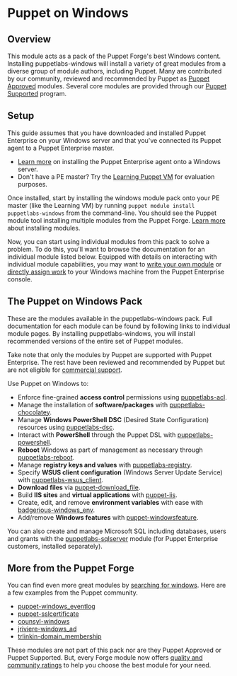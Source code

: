 # Puppet on Windows

[commercial support]: http://puppet.com/services/customer-support

[searching for windows]: https://forge.puppet.com/modules?utf-8=✓&sort=rank&q=windows

[puppetlabs-acl]: https://forge.puppet.com/puppetlabs/acl
[puppetlabs-chocolatey]: https://forge.puppet.com/puppetlabs/chocolatey
[puppetlabs-dsc]: https://forge.puppet.com/puppetlabs/dsc
[puppetlabs-powershell]: https://forge.puppet.com/puppetlabs/powershell
[puppetlabs-reboot]: https://forge.puppet.com/puppetlabs/reboot
[puppetlabs-registry]: https://forge.puppet.com/puppetlabs/registry
[puppetlabs-wsus_client]: https://forge.puppet.com/puppetlabs/wsus_client

[puppet-download_file]: https://forge.puppet.com/puppet/download_file
[puppet-iis]: https://forge.puppet.com/puppet/iis
[badgerious-windows_env]: https://forge.puppet.com/badgerious/windows_env
[puppet-windowsfeature]: https://forge.puppet.com/puppet/windowsfeature

[puppetlabs-sqlserver]: https://forge.puppet.com/puppetlabs/sqlserver
[puppet-windows_eventlog]: https://forge.puppet.com/puppet/windows_eventlog
[puppet-sslcertificate]: https://forge.puppet.com/puppet/sslcertificate
[counsyl-windows]: https://forge.puppet.com/counsyl/windows
[jriviere-windows_ad]: https://forge.puppet.com/jriviere/windows_ad
[trlinkin-domain_membership]: https://forge.puppet.com/trlinkin/domain_membership

## Overview

This module acts as a pack of the Puppet Forge's best Windows content. Installing puppetlabs-windows will install a variety of great modules from a diverse group of module authors, including Puppet. Many are contributed by our community, reviewed and recommended by Puppet as [Puppet Approved](https://forge.puppet.com/approved) modules. Several core modules are provided through our [Puppet Supported](https://forge.puppet.com/supported) program.

## Setup

This guide assumes that you have downloaded and installed Puppet Enterprise on your Windows server and that you've connected its Puppet agent to a Puppet Enterprise master.
- [Learn more](https://docs.puppet.com/pe/latest/install_windows.html) on installing the Puppet Enterprise agent onto a Windows server.
- Don't have a PE master? Try the [Learning Puppet VM](https://docs.puppet.com/learning/introduction.html#get-the-free-vm) for evaluation purposes.

Once installed, start by installing the windows module pack onto your PE master (like the Learning VM) by running `puppet module install puppetlabs-windows` from the command-line. You should see the Puppet module tool installing multiple modules from the Puppet Forge. [Learn more](https://docs.puppet.com/puppet/latest/reference/modules_installing.html#installing-from-the-puppet-forge) about installing modules.

Now, you can start using individual modules from this pack to solve a problem. To do this, you'll want to browse the documentation for an individual module listed below. Equipped with details on interacting with individual module capabilities, you may want to [write your own module](https://docs.puppet.com/pe/latest/quick_writing_windows.html) or [directly assign work](https://docs.puppet.com/pe/latest/console_classes_groups.html) to your Windows machine from the Puppet Enterprise console.

## The Puppet on Windows Pack

These are the modules available in the puppetlabs-windows pack. Full documentation for each module can be found by following links to individual module pages. By installing puppetlabs-windows, you will install recommended versions of the entire set of Puppet modules.

Take note that only the modules by Puppet are supported with Puppet Enterprise. The rest have been reviewed and recommended by Puppet but are not eligible for [commercial support].

Use Puppet on Windows to:

- Enforce fine-grained **access control** permissions using [puppetlabs-acl].
- Manage the installation of **software/packages** with [puppetlabs-chocolatey].
- Manage **Windows PowerShell DSC** (Desired State Configuration) resources using [puppetlabs-dsc].
- Interact with **PowerShell** through the Puppet DSL with [puppetlabs-powershell].
- **Reboot** Windows as part of management as necessary through [puppetlabs-reboot].
- Manage **registry keys and values** with [puppetlabs-registry].
- Specify **WSUS client configuration** (Windows Server Update Service) with [puppetlabs-wsus_client].
- **Download files** via [puppet-download_file].
- Build **IIS sites** and **virtual applications** with [puppet-iis].
- Create, edit, and remove **environment variables** with ease with [badgerious-windows_env].
- Add/remove **Windows features** with [puppet-windowsfeature].


You can also create and manage Microsoft SQL including databases, users and grants with the [puppetlabs-sqlserver] module (for Puppet Enterprise customers, installed separately).

## More from the Puppet Forge

You can find even more great modules by [searching for windows]. Here are a few examples from the Puppet community.

- [puppet-windows_eventlog]
- [puppet-sslcertificate]
- [counsyl-windows]
- [jriviere-windows_ad]
- [trlinkin-domain_membership]

These modules are not part of this pack nor are they Puppet Approved or Puppet Supported.
But, every Forge module now offers [quality and community ratings](http://puppet.com/blog/new-ratings-puppet-forge-modules) to help you choose the best module for your need.
